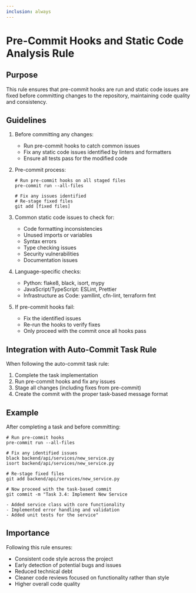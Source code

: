 ```yaml
---
inclusion: always
---
```


# Pre-Commit Hooks and Static Code Analysis Rule

## Purpose
This rule ensures that pre-commit hooks are run and static code issues are fixed before committing changes to the repository, maintaining code quality and consistency.

## Guidelines

1. Before committing any changes:
   - Run pre-commit hooks to catch common issues
   - Fix any static code issues identified by linters and formatters
   - Ensure all tests pass for the modified code

2. Pre-commit process:
   ```
   # Run pre-commit hooks on all staged files
   pre-commit run --all-files
   
   # Fix any issues identified
   # Re-stage fixed files
   git add [fixed files]
   ```

3. Common static code issues to check for:
   - Code formatting inconsistencies
   - Unused imports or variables
   - Syntax errors
   - Type checking issues
   - Security vulnerabilities
   - Documentation issues

4. Language-specific checks:
   - Python: flake8, black, isort, mypy
   - JavaScript/TypeScript: ESLint, Prettier
   - Infrastructure as Code: yamllint, cfn-lint, terraform fmt

5. If pre-commit hooks fail:
   - Fix the identified issues
   - Re-run the hooks to verify fixes
   - Only proceed with the commit once all hooks pass

## Integration with Auto-Commit Task Rule

When following the auto-commit task rule:
1. Complete the task implementation
2. Run pre-commit hooks and fix any issues
3. Stage all changes (including fixes from pre-commit)
4. Create the commit with the proper task-based message format

## Example

After completing a task and before committing:
```
# Run pre-commit hooks
pre-commit run --all-files

# Fix any identified issues
black backend/api/services/new_service.py
isort backend/api/services/new_service.py

# Re-stage fixed files
git add backend/api/services/new_service.py

# Now proceed with the task-based commit
git commit -m "Task 3.4: Implement New Service

- Added service class with core functionality
- Implemented error handling and validation
- Added unit tests for the service"
```

## Importance
Following this rule ensures:
- Consistent code style across the project
- Early detection of potential bugs and issues
- Reduced technical debt
- Cleaner code reviews focused on functionality rather than style
- Higher overall code quality